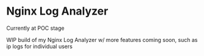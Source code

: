 # Nginx Log Analyzer

Currently at POC stage

WIP build of my Nginx Log Analyzer w/ more features coming soon, such as ip logs for individual users
